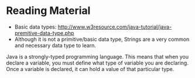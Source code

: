 # Reading Material

- Basic data types: http://www.w3resource.com/java-tutorial/java-premitive-data-type.php
- Although it is not a primitive/basic data type, Strings are a very common and necessary data type to learn.

Java is a strongly-typed programming language. This means that when you declare a variable, you must define what type of variable you are declaring. Once a variable is declared, it can hold a value of that particular type.
